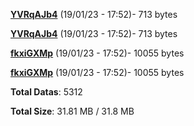 [**YVRqAJb4**](/data/YVRqAJb4.txt) (19/01/23 - 17:52)- 713 bytes

[**YVRqAJb4**](/data/YVRqAJb4.txt) (19/01/23 - 17:52)- 713 bytes

[**fkxiGXMp**](/data/fkxiGXMp.txt) (19/01/23 - 17:52)- 10055 bytes

[**fkxiGXMp**](/data/fkxiGXMp.txt) (19/01/23 - 17:52)- 10055 bytes

**Total Datas**: 5312

**Total Size**: 31.81 MB / 31.8 MB